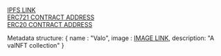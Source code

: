 [IPFS LINK](https://ipfs.io/ipfs/QmaAjEJnvsz4n8oeVjmEHgogSEexF8yQoqAmF9ZLH9Df3u/1.svg)  
[ERC721 CONTRACT ADDRESS](https://rinkeby.etherscan.io/address/0x8264Ff7a8d1112AFEdcDe623762316E642f2A2CC#code)  
[ERC20 CONTRACT ADDRESS](https://rinkeby.etherscan.io/address/0x936e89593579BafEaB373bB44EaE51164F111ec1#code)  

Metadata structure: {
   name : "Valo",
   image : [IMAGE LINK](https://ipfs.io/ipfs/QmaAjEJnvsz4n8oeVjmEHgogSEexF8yQoqAmF9ZLH9Df3u/1.svg),
   description: "A valNFT collection"
}
